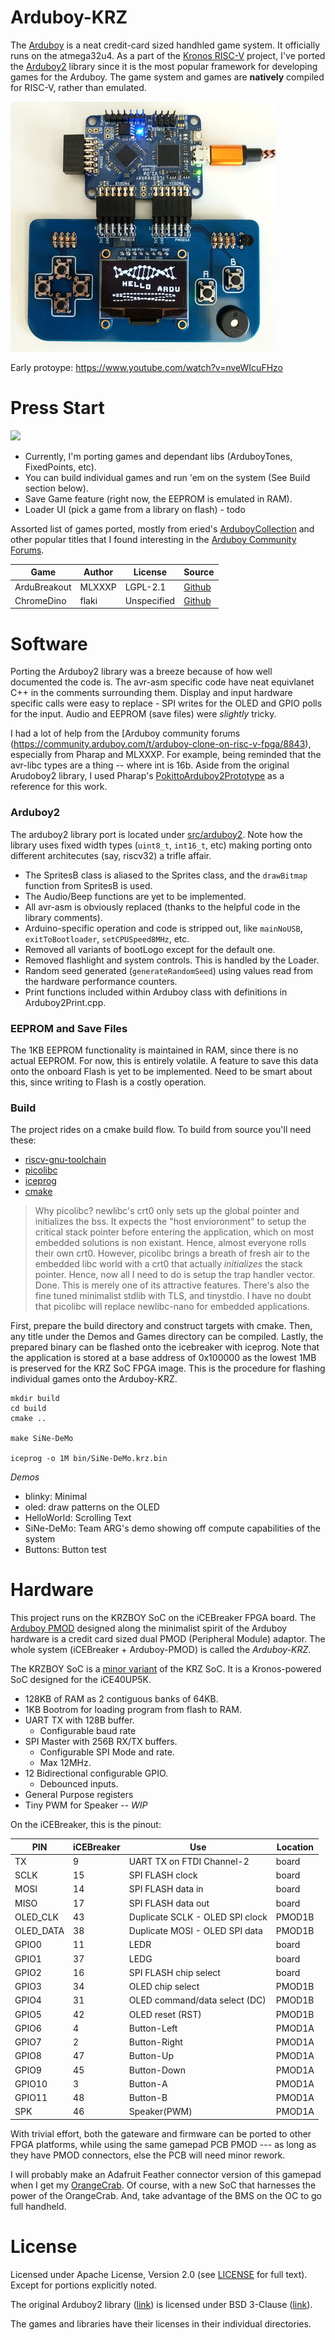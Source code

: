 # Arduboy-KRZ

The [Arduboy](https://arduboy.com/) is a neat credit-card sized handhled game system. It  officially runs on the atmega32u4. As a part of the [Kronos RISC-V](https://github.com/SonalPinto/kronos) project, I've ported the [Arduboy2](https://github.com/MLXXXp/Arduboy2) library since it is the most popular framework for developing games for the Arduboy. The game system and games are **natively** compiled for RISC-V, rather than emulated.

![](docs/arduboy-krz.png)

Early protoype: https://www.youtube.com/watch?v=nveWIcuFHzo


# Press Start

![](https://img.shields.io/badge/Work-in%20progress-orange)
- Currently, I'm porting games and dependant libs (ArduboyTones, FixedPoints, etc).
- You can build individual games and run 'em on the system (See Build section below).
- Save Game feature (right now, the EEPROM is emulated in RAM).
- Loader UI (pick a game from a library on flash) - todo

Assorted list of games ported, mostly from eried's [ArduboyCollection](https://github.com/eried/ArduboyCollection) and other popular titles that I found interesting in the [Arduboy Community Forums](https://community.arduboy.com).

|Game|Author|License|Source|
|---|---|---|---|
|ArduBreakout|MLXXXP|LGPL-2.1|[Github](https://github.com/MLXXXp/Arduboy2/tree/master/examples/ArduBreakout)|
|ChromeDino|flaki|Unspecified|[Github](https://github.com/flaki/arduboy-rund-ino.git)|


# Software

Porting the Arduboy2 library was a breeze because of how well documented the code is. The avr-asm specific code have neat equivlanet C++ in the comments surrounding them. Display and input hardware specific calls were easy to replace - SPI writes for the OLED and GPIO polls for the input. Audio and EEPROM (save files) were *slightly* tricky.

I had a lot of help from the [Arduboy community forums (https://community.arduboy.com/t/arduboy-clone-on-risc-v-fpga/8843),  especially from Pharap and MLXXXP. For example, being reminded that the avr-libc types are a thing -- where int is 16b. Aside from the original Arudoboy2 library, I used Pharap's [PokittoArduboy2Prototype](https://github.com/Pharap/PokittoArduboy2Prototype) as a reference for this work.

### Arduboy2

The arduboy2 library port is located under [src/arduboy2](src/arduboy2). Note how the library uses fixed width types (`uint8_t`, `int16_t`, etc) making porting onto different architecutes (say, riscv32) a trifle affair.
* The SpritesB class is aliased to the Sprites class, and the `drawBitmap` function from SpritesB is used.
* The Audio/Beep functions are yet to be implemented.
* All avr-asm is obviously replaced (thanks to the helpful code in the library comments).
* Arduino-specific operation and code is stripped out, like `mainNoUSB`, `exitToBootloader`, `setCPUSpeed8MHz`, etc.
* Removed all variants of bootLogo except for the default one.
* Removed flashlight and system controls. This is handled by the Loader.
* Random seed generated (`generateRandomSeed`) using values read from the hardware performance counters.
* Print functions included within Arduboy class with definitions in Arduboy2Print.cpp.


### EEPROM and Save Files

The 1KB EEPROM functionality is maintained in RAM, since there is no actual EEPROM. For now, this is entirely volatile. A feature to save this data onto the onboard Flash is yet to be implemented. Need to be smart about this, since writing to Flash is a costly operation.


### Build

The project rides on a cmake build flow. To build from source you'll need these:
  - [riscv-gnu-toolchain](https://github.com/riscv/riscv-gnu-toolchain)
  - [picolibc](https://github.com/keith-packard/picolibc)
  - [iceprog](https://github.com/cliffordwolf/icestorm.git)
  - [cmake](https://cmake.org/)

>Why picolibc?
newlibc's crt0 only sets up the global pointer and initializes the bss. It expects the "host envioronment" to setup the critical stack pointer before entering the application, which on most embedded solutions is non existant. Hence, almost everyone rolls their own crt0.
However, picolibc brings a breath of fresh air to the embedded libc world with a crt0 that actually _initializes_ the stack pointer. Hence, now all I need to do is setup the trap handler vector. Done.
This is merely one of its attractive features. There's also the fine tuned minimalist stdlib with TLS, and tinystdio. I have no doubt that picolibc will replace newlibc-nano for embedded applications.

First, prepare the build directory and construct targets with cmake. Then, any title under the Demos and Games directory can be compiled. Lastly, the prepared binary can be flashed onto the icebreaker with iceprog. Note that the application is stored at a base address of 0x100000 as the lowest 1MB is preserved for the KRZ SoC FPGA image. This is the procedure for flashing individual games onto the Arduboy-KRZ.

```
mkdir build
cd build
cmake ..

make SiNe-DeMo

iceprog -o 1M bin/SiNe-DeMo.krz.bin
```

*Demos*
- blinky: Minimal
- oled: draw patterns on the OLED
- HelloWorld: Scrolling Text
- SiNe-DeMo: Team ARG's demo showing off compute capabilities of the system
- Buttons: Button test


# Hardware

This project runs on the KRZBOY SoC on the iCEBreaker FPGA board. The [Arduboy PMOD](https://github.com/SonalPinto/arduboy-pmod) designed along the minimalist spirit of the Arduboy hardware is a credit card sized dual PMOD (Peripheral Module) adaptor. The whole system (iCEBreaker + Arduboy-PMOD) is called the *Arduboy-KRZ*.

The KRZBOY SoC is a [minor variant](https://github.com/SonalPinto/kronos/blob/master/rtl/platform/krz/krzboy.sv) of the KRZ SoC. It is a Kronos-powered SoC designed for the iCE40UP5K.

  - 128KB of RAM as 2 contiguous banks of 64KB.
  - 1KB Bootrom for loading program from flash to RAM.
  - UART TX with 128B buffer.
    - Configurable baud rate
  - SPI Master with 256B RX/TX buffers.
    - Configurable SPI Mode and rate.
    - Max 12MHz.
  - 12 Bidirectional configurable GPIO.
    - Debounced inputs.
  - General Purpose registers
  - Tiny PWM for Speaker -- *WIP*

On the iCEBreaker, this is the pinout:

|    PIN    | iCEBreaker |               Use               | Location |
|-----------|------------|---------------------------------|----------|
| TX        |          9 | UART TX on FTDI Channel-2       | board    |
| SCLK      |         15 | SPI FLASH clock                 | board    |
| MOSI      |         14 | SPI FLASH data in               | board    |
| MISO      |         17 | SPI FLASH data out              | board    |
| OLED_CLK  |         43 | Duplicate SCLK - OLED SPI clock | PMOD1B   |
| OLED_DATA |         38 | Duplicate MOSI - OLED SPI data  | PMOD1B   |
| GPIO0     |         11 | LEDR                            | board    |
| GPIO1     |         37 | LEDG                            | board    |
| GPIO2     |         16 | SPI FLASH chip select           | board    |
| GPIO3     |         34 | OLED chip select                | PMOD1B   |
| GPIO4     |         31 | OLED command/data select (DC)   | PMOD1B   |
| GPIO5     |         42 | OLED reset (RST)                | PMOD1B   |
| GPIO6     |          4 | Button-Left                     | PMOD1A   |
| GPIO7     |          2 | Button-Right                    | PMOD1A   |
| GPIO8     |         47 | Button-Up                       | PMOD1A   |
| GPIO9     |         45 | Button-Down                     | PMOD1A   |
| GPIO10    |          3 | Button-A                        | PMOD1A   |
| GPIO11    |         48 | Button-B                        | PMOD1A   |
| SPK       |         46 | Speaker(PWM)                    | PMOD1A   |


With trivial effort, both the gateware and firmware can be ported to other FPGA platforms, while using the same gamepad PCB PMOD --- as long as they have PMOD connectors, else the PCB will need minor rework.

I will probably make an Adafruit Feather connector version of this gamepad when I get my [OrangeCrab](https://github.com/gregdavill/OrangeCrab). Of course, with a new SoC that harnesses the power of the OrangeCrab. And, take advantage of the BMS on the OC to go full handheld.


# License

Licensed under Apache License, Version 2.0 (see [LICENSE](LICENSE) for full text). Except for portions explicitly noted.

The original Arduboy2 library ([link](https://github.com/MLXXXp/Arduboy2)) is licensed under BSD 3-Clause ([link](https://opensource.org/licenses/BSD-3-Clause)).

The games and libraries have their licenses in their individual directories.

